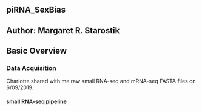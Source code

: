 ## piRNA_SexBias

## Author: Margaret R. Starostik

## Basic Overview


### Data Acquisition
Charlotte shared with me raw small RNA-seq and mRNA-seq FASTA files on 6/09/2019.

#### small RNA-seq pipeline
